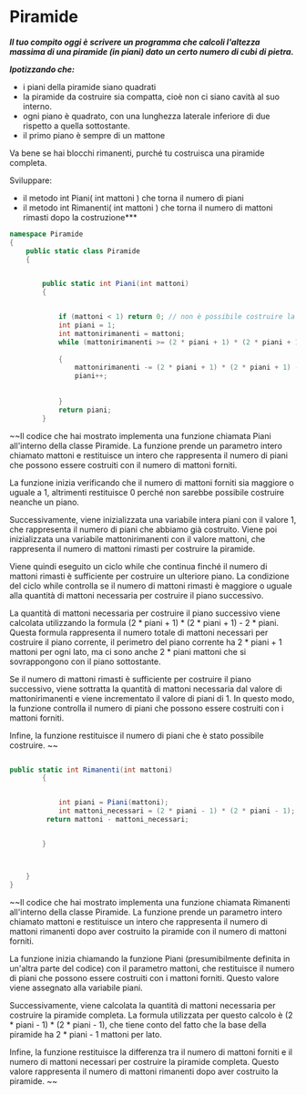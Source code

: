 # Piramide




 ***Il tuo compito oggi è scrivere un programma che calcoli l'altezza massima di una piramide (in piani) dato un certo numero di cubi di pietra.***

***Ipotizzando che:***

- i piani della piramide siano quadrati
- la piramide da costruire sia compatta, cioè non ci siano cavità al suo interno. 
- ogni piano è quadrato, con una lunghezza laterale inferiore di due rispetto a quella sottostante.
- il primo piano è sempre di un mattone

Va bene se hai blocchi rimanenti, purché tu costruisca una piramide completa.

Sviluppare:

- il metodo int Piani( int mattoni ) che torna il numero di piani
- il metodo int Rimanenti( int mattoni ) che torna il numero di mattoni rimasti dopo la costruzione***




``` c#
namespace Piramide
{
    public static class Piramide
    {


        public static int Piani(int mattoni)
        {


            if (mattoni < 1) return 0; // non è possibile costruire la piramide
            int piani = 1;
            int mattonirimanenti = mattoni;
            while (mattonirimanenti >= (2 * piani + 1) * (2 * piani + 1) - 2 * piani)
           
            {
                mattonirimanenti -= (2 * piani + 1) * (2 * piani + 1) - 2 * piani;
                piani++;
           
           
            }
            return piani;
        }

``` 
 ~~Il codice che hai mostrato implementa una funzione chiamata Piani all'interno della classe Piramide. La funzione prende un parametro intero chiamato mattoni e restituisce un intero che rappresenta il numero di piani che possono essere costruiti con il numero di mattoni forniti.

La funzione inizia verificando che il numero di mattoni forniti sia maggiore o uguale a 1, altrimenti restituisce 0 perché non sarebbe possibile costruire neanche un piano.

Successivamente, viene inizializzata una variabile intera piani con il valore 1, che rappresenta il numero di piani che abbiamo già costruito. Viene poi  inizializzata una variabile mattonirimanenti con il valore mattoni, che rappresenta il numero di mattoni rimasti per costruire la piramide.

Viene quindi eseguito un ciclo while che continua finché il numero di mattoni rimasti è sufficiente per costruire un ulteriore piano. La condizione del ciclo while controlla se il numero di mattoni rimasti è maggiore o uguale alla quantità di mattoni necessaria per costruire il piano successivo.

La quantità di mattoni necessaria per costruire il piano successivo viene calcolata utilizzando la formula (2 * piani + 1) * (2 * piani + 1) - 2 * piani. Questa formula rappresenta il numero totale di mattoni necessari per costruire il piano corrente, il perimetro del piano corrente ha 2 * piani + 1 mattoni per ogni lato, ma ci sono anche 2 * piani mattoni che si sovrappongono con il piano sottostante.

Se il numero di mattoni rimasti è sufficiente per costruire il piano successivo, viene sottratta la quantità di mattoni necessaria dal valore di mattonirimanenti e viene incrementato il valore di piani di 1. In questo modo, la funzione controlla il numero di piani che possono essere costruiti con i mattoni forniti.

Infine, la funzione restituisce il numero di piani che è stato possibile costruire. ~~

``` c#

public static int Rimanenti(int mattoni)
        {


            int piani = Piani(mattoni);
            int mattoni_necessari = (2 * piani - 1) * (2 * piani - 1);
         return mattoni - mattoni_necessari;


        }



    }
}


```



 ~~Il codice che hai mostrato implementa una funzione chiamata Rimanenti all'interno della classe Piramide. La funzione prende un parametro intero chiamato mattoni e restituisce un intero che rappresenta il numero di mattoni rimanenti dopo aver costruito la piramide con il numero di mattoni forniti.

La funzione inizia chiamando la funzione Piani (presumibilmente definita in un'altra parte del codice) con il parametro mattoni, che restituisce il numero di piani che possono essere costruiti con i mattoni forniti. Questo valore viene assegnato alla variabile piani.

Successivamente, viene calcolata la quantità di mattoni necessaria per costruire la piramide completa. La formula utilizzata per questo calcolo è (2 * piani - 1) * (2 * piani - 1), che tiene conto del fatto che la base della piramide ha 2 * piani - 1 mattoni per lato.

Infine, la funzione restituisce la differenza tra il numero di mattoni forniti e il numero di mattoni necessari per costruire la piramide completa. Questo valore rappresenta il numero di mattoni rimanenti dopo aver costruito la piramide. ~~

